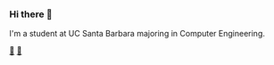 ### Hi there 👋

I'm a student at UC Santa Barbara majoring in Computer Engineering.

[:cherry_blossom:](https://www.linkedin.com/in/sophieguan03) [:green_apple:](https://www.sophieguan.me)
